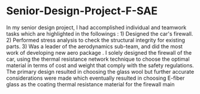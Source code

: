 # Senior-Design-Project-F-SAE
In my senior design project, I had accomplished individual and teamwork tasks which are highlighted in the followings : 1) Designed the car's firewall. 2) Performed stress analysis to check the structural integrity for existing parts. 3) Was a leader  of the aerodynamics sub-team, and did the most work of developing new aero package 
. I solely designed the firewall of the car, using the thermal resistance network technique to choose the optimal material in terms of cost and weight that comply with the safety regulations. The primary design resulted in choosing the glass wool but further  accurate considerations were made which eventually resulted in choosing  E-fiber glass as the coating thermal resistance material for the firewall
 main

